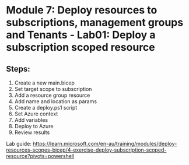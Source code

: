 # Module 7: Deploy resources to subscriptions, management groups and Tenants - Lab01: Deploy a subscription scoped resource
## Steps:
1. Create a new main.bicep
2. Set target scope to subscription
3. Add a resource group resource
4. Add name and location as params
5. Create a deploy.ps1 script
6. Set Azure context 
7. Add variables
8. Deploy to Azure
9. Review results

Lab guide: https://learn.microsoft.com/en-au/training/modules/deploy-resources-scopes-bicep/4-exercise-deploy-subscription-scoped-resource?pivots=powershell
